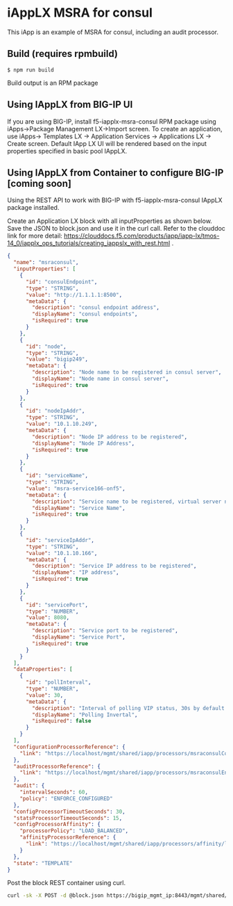 # iAppLX MSRA for consul

This iApp is an example of MSRA for consul, including an audit processor.  

## Build (requires rpmbuild)

    $ npm run build

Build output is an RPM package
## Using IAppLX from BIG-IP UI
If you are using BIG-IP, install f5-iapplx-msra-consul RPM package using iApps->Package Management LX->Import screen. To create an application, use iApps-> Templates LX -> Application Services -> Applications LX -> Create screen. Default IApp LX UI will be rendered based on the input properties specified in basic pool IAppLX.

## Using IAppLX from Container to configure BIG-IP [coming soon]

Using the REST API to work with BIG-IP with f5-iapplx-msra-consul IAppLX package installed. 

Create an Application LX block with all inputProperties as shown below.
Save the JSON to block.json and use it in the curl call. Refer to the clouddoc link for more detail: https://clouddocs.f5.com/products/iapp/iapp-lx/tmos-14_0/iapplx_ops_tutorials/creating_iappslx_with_rest.html .

```json
{
  "name": "msraconsul",
  "inputProperties": [
    {
      "id": "consulEndpoint",
      "type": "STRING",
      "value": "http://1.1.1.1:8500",
      "metaData": {
        "description": "consul endpoint address",
        "displayName": "consul endpoints",
        "isRequired": true
      }
    },
    {
      "id": "node",
      "type": "STRING",
      "value": "bigip249",
      "metaData": {
        "description": "Node name to be registered in consul server",
        "displayName": "Node name in consul server",
        "isRequired": true
      }
    },
    {
      "id": "nodeIpAddr",
      "type": "STRING",
      "value": "10.1.10.249",
      "metaData": {
        "description": "Node IP address to be registered",
        "displayName": "Node IP Address",
        "isRequired": true
      }
    },
    {
      "id": "serviceName",
      "type": "STRING",
      "value": "msra-service166-onf5",
      "metaData": {
        "description": "Service name to be registered, virtual server name in F5",
        "displayName": "Service Name",
        "isRequired": true
      }
    },
    {
      "id": "serviceIpAddr",
      "type": "STRING",
      "value": "10.1.10.166",
      "metaData": {
        "description": "Service IP address to be registered",
        "displayName": "IP address",
        "isRequired": true
      }
    },
    {
      "id": "servicePort",
      "type": "NUMBER",
      "value": 8080,
      "metaData": {
        "description": "Service port to be registered",
        "displayName": "Service Port",
        "isRequired": true
      }
    }
  ],
  "dataProperties": [
    {
      "id": "pollInterval",
      "type": "NUMBER",
      "value": 30,
      "metaData": {
        "description": "Interval of polling VIP status, 30s by default.",
        "displayName": "Polling Invertal",
        "isRequired": false
      }
    }
  ],
  "configurationProcessorReference": {
    "link": "https://localhost/mgmt/shared/iapp/processors/msraconsulConfig"
  },
  "auditProcessorReference": {
    "link": "https://localhost/mgmt/shared/iapp/processors/msraconsulEnforceConfiguredAudit"
  },
  "audit": {
    "intervalSeconds": 60,
    "policy": "ENFORCE_CONFIGURED"
  },
  "configProcessorTimeoutSeconds": 30,
  "statsProcessorTimeoutSeconds": 15,
  "configProcessorAffinity": {
    "processorPolicy": "LOAD_BALANCED",
    "affinityProcessorReference": {
      "link": "https://localhost/mgmt/shared/iapp/processors/affinity/load-balanced"
    }
  },
  "state": "TEMPLATE"
}
```

Post the block REST container using curl. 
```bash
curl -sk -X POST -d @block.json https://bigip_mgmt_ip:8443/mgmt/shared/iapp/blocks
```

